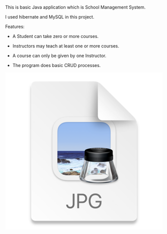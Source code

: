 This is basic Java application which is School Management System.

I used hibernate and MySQL in this project.

Features:

- A Student can take zero or more courses.

- Instructors may teach at least one or more courses.

- A course can only be given by one Instructor.

- The program does basic CRUD processes.


![img.png](img.png)